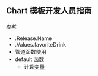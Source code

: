 ## Chart 模板开发人员指南

[参考](https://whmzsu.github.io/helm-doc-zh-cn/chart_template_guide/index-zh_cn.html)



* .Release.Name
* .Values.favoriteDrink
* 管道函数使用
* default 函数
	* 计算变量